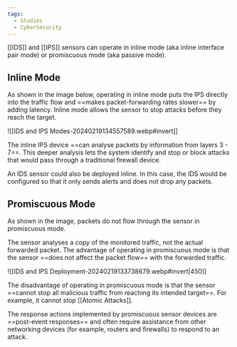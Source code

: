 ```yaml
---
tags:
  - Studies
  - CyberSecurity
---
```

[[IDS]] and [[IPS]] sensors can operate in inline mode (aka inline interface pair mode) or promiscuous mode (aka passive mode).

## Inline Mode

As shown in the image below, operating in inline mode puts the IPS directly into the traffic flow and ==makes packet-forwarding rates slower== by adding latency. Inline mode allows the sensor to stop attacks before they reach the target.

![[IDS and IPS Modes-20240219134557589.webp#invert]]

The inline IPS device ==can analyse packets by information from layers 3 - 7==. This deeper analysis lets the system identify and stop or block attacks that would pass through a traditional firewall device.

An IDS sensor could also be deployed inline. In this case, the IDS would be configured so that it only sends alerts and does not drop any packets.

## Promiscuous Mode

As shown in the image, packets do not flow through the sensor in promiscuous mode. 

The sensor analyses a *copy* of the monitored traffic, not the actual forwarded packet. The advantage of operating in promiscuous mode is that the sensor ==does not affect the packet flow== with the forwarded traffic. 

![[IDS and IPS Deployment-20240219133738679.webp#invert|450]]

The disadvantage of operating in promiscuous mode is that the sensor ==cannot stop all malicious traffic from reaching its intended target==. For example, it cannot stop [[Atomic Attacks]].

The response actions implemented by promiscuous sensor devices are ==post-event responses== and often require assistance from other networking devices (for example, routers and firewalls) to respond to an attack.